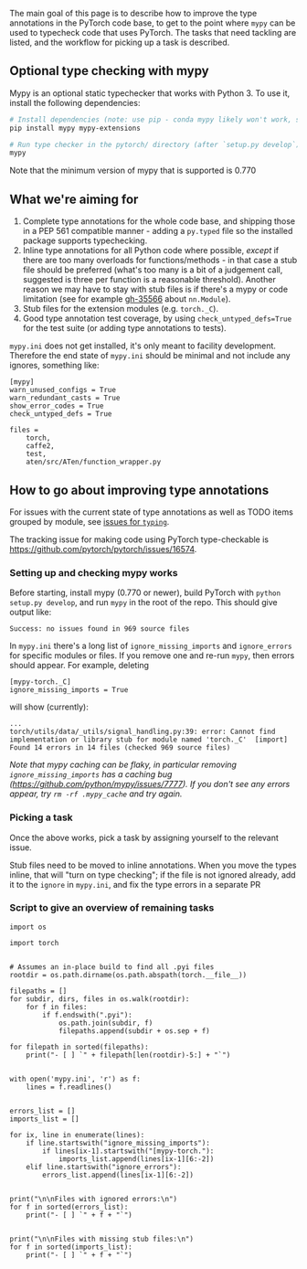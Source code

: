 The main goal of this page is to describe how to improve the type annotations in the PyTorch code base, to get to the point where `mypy` can be used to typecheck code that uses PyTorch. The tasks that need tackling are listed, and the workflow for picking up a task is described.

## Optional type checking with mypy

Mypy is an optional static typechecker that works with Python 3.
To use it, install the following dependencies:

```bash
# Install dependencies (note: use pip - conda mypy likely won't work, see https://github.com/pytorch/pytorch/issues/39192)
pip install mypy mypy-extensions

# Run type checker in the pytorch/ directory (after `setup.py develop`)
mypy
```

Note that the minimum version of mypy that is supported is 0.770


## What we're aiming for

1. Complete type annotations for the whole code base, and shipping those in a
   PEP 561 compatible manner - adding a `py.typed` file so the installed package
   supports typechecking.
2. Inline type annotations for all Python code where possible, _except_ if
   there are too many overloads for functions/methods - in that case a stub
   file should be preferred (what's too many is a bit of a judgement call,
   suggested is three per function is a reasonable threshold). Another reason we may
   have to stay with stub files is if there's a mypy or code limitation (see
   for example [gh-35566](https://github.com/pytorch/pytorch/issues/35566) about `nn.Module`).
3. Stub files for the extension modules (e.g. `torch._C`).
4. Good type annotation test coverage, by using `check_untyped_defs=True` for
   the test suite (or adding type annotations to tests).

`mypy.ini` does not get installed, it's only meant to facility development.
Therefore the end state of `mypy.ini` should be minimal and not include any
ignores, something like:

```
[mypy]
warn_unused_configs = True
warn_redundant_casts = True
show_error_codes = True
check_untyped_defs = True

files =
    torch,
    caffe2,
    test,
    aten/src/ATen/function_wrapper.py
```


## How to go about improving type annotations

For issues with the current state of type annotations as well as TODO items grouped by module, see [issues for `typing`](https://github.com/pytorch/pytorch/issues?q=is%3Aopen+is%3Aissue+label%3A%22module%3A+typing%22). 

The tracking issue for making code using PyTorch type-checkable is https://github.com/pytorch/pytorch/issues/16574. 


### Setting up and checking mypy works

Before starting, install mypy (0.770 or newer), build PyTorch with `python
setup.py develop`, and run `mypy` in the root of the repo. This should give
output like:

```
Success: no issues found in 969 source files
```

In `mypy.ini` there's a long list of `ignore_missing_imports` and
`ignore_errors` for specific modules or files. If you remove one and re-run
`mypy`, then errors should appear. For example, deleting

```
[mypy-torch._C]
ignore_missing_imports = True
```

will show (currently):

```
...
torch/utils/data/_utils/signal_handling.py:39: error: Cannot find implementation or library stub for module named 'torch._C'  [import]
Found 14 errors in 14 files (checked 969 source files)
```

_Note that mypy caching can be flaky, in particular removing
`ignore_missing_imports` has a caching bug
(https://github.com/python/mypy/issues/7777). If you don't see any errors
appear, try `rm -rf .mypy_cache` and try again._

### Picking a task

Once the above works, pick a task by assigning yourself to the relevant issue.

Stub files need to be moved to inline annotations. When you move the types inline, that will "turn on type checking"; if the file is not ignored already, add it to the `ignore` in `mypy.ini`, and fix the type errors in a separate PR


### Script to give an overview of remaining tasks

```
import os

import torch


# Assumes an in-place build to find all .pyi files
rootdir = os.path.dirname(os.path.abspath(torch.__file__))

filepaths = []
for subdir, dirs, files in os.walk(rootdir):
    for f in files:
        if f.endswith(".pyi"):
            os.path.join(subdir, f)
            filepaths.append(subdir + os.sep + f)

for filepath in sorted(filepaths):
    print("- [ ] `" + filepath[len(rootdir)-5:] + "`")


with open('mypy.ini', 'r') as f:
    lines = f.readlines()


errors_list = []
imports_list = []

for ix, line in enumerate(lines):
    if line.startswith("ignore_missing_imports"):
        if lines[ix-1].startswith("[mypy-torch."):
            imports_list.append(lines[ix-1][6:-2])
    elif line.startswith("ignore_errors"):
        errors_list.append(lines[ix-1][6:-2])


print("\n\nFiles with ignored errors:\n")
for f in sorted(errors_list):
    print("- [ ] `" + f + "`")


print("\n\nFiles with missing stub files:\n")
for f in sorted(imports_list):
    print("- [ ] `" + f + "`")
```